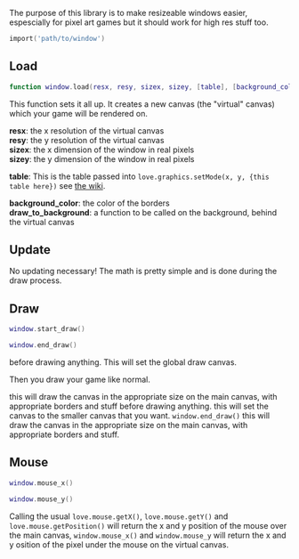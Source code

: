The purpose of this library is to make resizeable windows easier, espescially for pixel art games but it should work for high res stuff too.

```lua
import('path/to/window')
```

## Load

```lua
function window.load(resx, resy, sizex, sizey, [table], [background_color], [draw_to_background])
```
This function sets it all up. It creates a new canvas (the "virtual" canvas) which your game will be rendered on.

__resx__: the x resolution of the virtual canvas  
__resy__: the y resolution of the virtual canvas  
__sizex__: the x dimension of the window in real pixels  
__sizey__: the y dimension of the window in real pixels  

__table__: This is the table passed into `love.graphics.setMode(x, y, {this table here})` see [the wiki](https://love2d.org/wiki/love.window.setMode).  

__background_color__: the color of the borders  
__draw_to_background__: a function to be called on the background, behind the virtual canvas

## Update
No updating necessary! The math is pretty simple and is done during the draw process. 


## Draw

```lua
window.start_draw()
```

```lua
window.end_draw()
```

before drawing anything. This will set the global draw canvas.

Then you draw your game like normal.

this will draw the canvas in the appropriate size on the main canvas, with appropriate borders and stuff
before drawing anything. this will set the canvas to the smaller canvas that you want.
`window.end_draw()` 
this will draw the canvas in the appropriate size on the main canvas, with appropriate borders and stuff.

## Mouse
```lua
window.mouse_x()
```

```lua
window.mouse_y()
```

Calling the usual `love.mouse.getX()`, `love.mouse.getY()` and `love.mouse.getPosition()` will return the x and y position of the mouse over the main canvas, `window.mouse_x()` and `window.mouse_y` will return the x and y osition of the pixel under the mouse on the virtual canvas.

